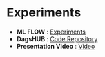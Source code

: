 
# Experiments

- **ML FLOW** : [Experiments](https://dagshub.com/Aviss/Final_Project.mlflow)
- **DagsHUB** : [Code Repository](https://dagshub.com/Aviss/Final_Project)
- **Presentation Video** : [Video](#)
